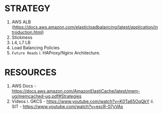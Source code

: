 # STRATEGY

1. AWS ALB (https://docs.aws.amazon.com/elasticloadbalancing/latest/application/introduction.html)
2. Stickiness
3. L4, L7 LB
4. Load Balancing Policies 
5. ```Future Reads```
    i. HAProxy/Nginx Architecture.

# RESOURCES

1. AWS Docs - https://docs.aws.amazon.com/AmazonElastiCache/latest/mem-ug/memcached-ug.pdf#Strategies
2. Videos
    i. GKCS - https://www.youtube.com/watch?v=K0Ta65OqQkY
    ii. SIT - https://www.youtube.com/watch?v=escR-07yVAs

